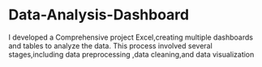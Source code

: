 # Data-Analysis-Dashboard
I developed a Comprehensive project Excel,creating multiple dashboards and tables to analyze the data. This process involved several stages,including data preprocessing ,data cleaning,and data visualization
